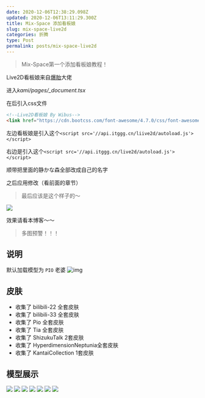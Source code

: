 ```yaml
---
date: 2020-12-06T12:38:29.098Z
updated: 2020-12-06T13:11:29.300Z
title: Mix-Space 添加看板娘
slug: mix-space-live2d
categories: 折腾
type: Post
permalink: posts/mix-space-live2d
---
```



> Mix-Space第一个添加看板娘教程！

Live2D看板娘来自[爆胎](https://www.itggg.cn)大佬

进入*kami/pages/_document.tsx*

在<link rel="manifest" href="/manifest.json" />后引入css文件

```html
<!--Live2D看板娘 By Wibus-->
<link href="https://cdn.bootcss.com/font-awesome/4.7.0/css/font-awesome.min.css" rel="stylesheet" />
```

左边看板娘是引入这个`<script src='//api.itggg.cn/liive2d/autoload.js'></script>`


右边是引入这个`<script src='//api.itggg.cn/live2d/autoload.js'></script>`


顺带把里面的静かな森全部改成自己的名字

之后应用修改（看前面的章节）

> 最后应该是这个样子的～

![](https://gitee.com/wibus/blog-assets-goo/raw/master/asset-pic/mix-space-live2d.png)

效果请看本博客～～

> 多图预警！！！

## 说明

默认加载模型为 `PIO` 老婆
![img](https://gitee.com/baotai/img/raw/master/img/photo.png)

## 皮肤

- 收集了 bilibili-22 全套皮肤
- 收集了 bilibili-33 全套皮肤
- 收集了 Pio 全套皮肤
- 收集了 Tia 全套皮肤
- 收集了 ShizukuTalk 2套皮肤
- 收集了 HyperdimensionNeptunia全套皮肤
- 收集了 KantaiCollection 1套皮肤



## 模型展示
![ ](https://gitee.com/baotai/img/raw/master/img/photo1.png)
![ ](https://gitee.com/baotai/img/raw/master/img/photopio.png)
![ ](https://gitee.com/baotai/img/raw/master/img/photo2.png)
![ ](https://gitee.com/baotai/img/raw/master/img/photo3.png)
![  ](https://gitee.com/baotai/img/raw/master/img/photo4.png)
![ ](https://gitee.com/baotai/img/raw/master/img/photo5.png)
![ ](https://gitee.com/baotai/img/raw/master/img/photo7.png)